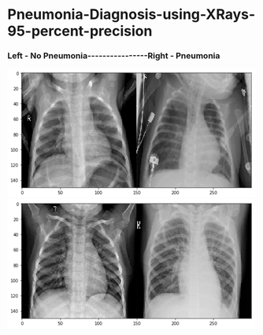 # Pneumonia-Diagnosis-using-XRays-95-percent-precision
### Left - No Pneumonia----------------Right - Pneumonia
![lungs1](lungs1.png) ![lungs2](lungs2.png) 
